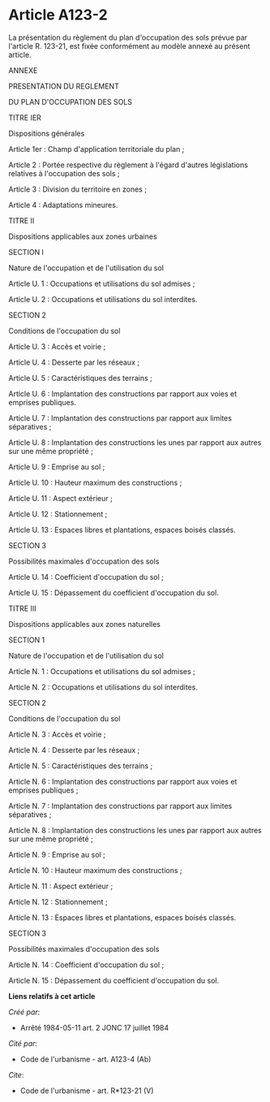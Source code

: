 # Article A123-2

La présentation du règlement du plan d'occupation des sols prévue par l'article R. 123-21, est fixée conformément au modèle
annexé au présent article. 

ANNEXE 

PRESENTATION DU REGLEMENT 

DU PLAN D'OCCUPATION DES SOLS 

TITRE IER 

Dispositions générales 

Article 1er : Champ d'application territoriale du plan ; 

Article 2 : Portée respective du règlement à l'égard d'autres législations relatives à l'occupation des sols ; 

Article 3 : Division du territoire en zones ; 

Article 4 : Adaptations mineures. 

TITRE II 

Dispositions applicables aux zones urbaines 

SECTION I 

Nature de l'occupation et de l'utilisation du sol 

Article U. 1 : Occupations et utilisations du sol admises ; 

Article U. 2 : Occupations et utilisations du sol interdites. 

SECTION 2 

Conditions de l'occupation du sol 

Article U. 3 : Accès et voirie ; 

Article U. 4 : Desserte par les réseaux ; 

Article U. 5 : Caractéristiques des terrains ; 

Article U. 6 : Implantation des constructions par rapport aux voies et emprises publiques. 

Article U. 7 : Implantation des constructions par rapport aux limites séparatives ; 

Article U. 8 : Implantation des constructions les unes par rapport aux autres sur une même propriété ; 

Article U. 9 : Emprise au sol ; 

Article U. 10 : Hauteur maximum des constructions ; 

Article U. 11 : Aspect extérieur ; 

Article U. 12 : Stationnement ; 

Article U. 13 : Espaces libres et plantations, espaces boisés classés. 

SECTION 3 

Possibilités maximales d'occupation des sols 

Article U. 14 : Coefficient d'occupation du sol ; 

Article U. 15 : Dépassement du coefficient d'occupation du sol. 

TITRE III 

Dispositions applicables aux zones naturelles 

SECTION 1 

Nature de l'occupation et de l'utilisation du sol 

Article N. 1 : Occupations et utilisations du sol admises ; 

Article N. 2 : Occupations et utilisations du sol interdites. 

SECTION 2 

Conditions de l'occupation du sol 

Article N. 3 : Accès et voirie ; 

Article N. 4 : Desserte par les réseaux ; 

Article N. 5 : Caractéristiques des terrains ; 

Article N. 6 : Implantation des constructions par rapport aux voies et emprises publiques ; 

Article N. 7 : Implantation des constructions par rapport aux limites séparatives ; 

Article N. 8 : Implantation des constructions les unes par rapport aux autres sur une même propriété ; 

Article N. 9 : Emprise au sol ; 

Article N. 10 : Hauteur maximum des constructions ; 

Article N. 11 : Aspect extérieur ; 

Article N. 12 : Stationnement ; 

Article N. 13 : Espaces libres et plantations, espaces boisés classés. 

SECTION 3 

Possibilités maximales d'occupation des sols 

Article N. 14 : Coefficient d'occupation du sol ; 

Article N. 15 : Dépassement du coefficient d'occupation du sol.

**Liens relatifs à cet article**

_Créé par_:

  - Arrêté 1984-05-11 art. 2 JONC 17 juillet 1984

_Cité par_:

  - Code de l'urbanisme - art. A123-4 (Ab)

_Cite_:

  - Code de l'urbanisme - art. R*123-21 (V)
